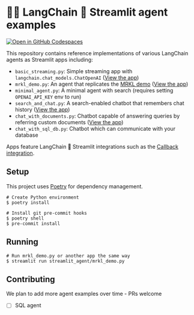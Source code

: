 # 🦜️🔗 LangChain 🤝 Streamlit agent examples

[![Open in GitHub Codespaces](https://github.com/codespaces/badge.svg)](https://codespaces.new/langchain-ai/streamlit-agent?quickstart=1)

This repository contains reference implementations of various LangChain agents as Streamlit apps including:

- `basic_streaming.py`: Simple streaming app with `langchain.chat_models.ChatOpenAI` ([View the app](https://langchain-streaming-example.streamlit.app/))
- `mrkl_demo.py`: An agent that replicates the [MRKL demo](https://python.langchain.com/docs/modules/agents/how_to/mrkl) ([View the app](https://langchain-mrkl.streamlit.app))
- `minimal_agent.py`: A minimal agent with search (requires setting `OPENAI_API_KEY` env to run)
- `search_and_chat.py`: A search-enabled chatbot that remembers chat history ([View the app](https://langchain-chat-search.streamlit.app/))
- `chat_with_documents.py`: Chatbot capable of answering queries by referring custom documents ([View the app](https://langchain-document-chat.streamlit.app/))
- `chat_with_sql_db.py`: Chatbot which can communicate with your database

Apps feature LangChain 🤝 Streamlit integrations such as the
[Callback integration](https://python.langchain.com/docs/modules/callbacks/integrations/streamlit).

## Setup

This project uses [Poetry](https://python-poetry.org/) for dependency management.

```shell
# Create Python environment
$ poetry install

# Install git pre-commit hooks
$ poetry shell
$ pre-commit install
```

## Running

```shell
# Run mrkl_demo.py or another app the same way
$ streamlit run streamlit_agent/mrkl_demo.py
```

## Contributing

We plan to add more agent examples over time - PRs welcome

- [ ] SQL agent

